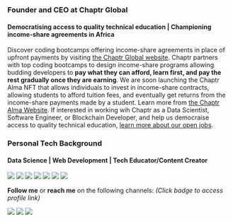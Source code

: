 ### Founder and CEO at Chaptr Global
#### Democratising access to quality technical education | Championing income-share agreements in Africa

Discover coding bootcamps offering income-share agreements in place of upfront payments by visiting [the Chaptr Global website](https://chaptrglobal.com). Chaptr partners with top coding bootcamps to design income-share programs allowing budding developers to **pay what they can afford, learn first, and pay the rest gradually once they are earning**. We are soon launching the Chaptr Alma NFT that allows individuals to invest in income-share contracts, allowing students to afford tuition fees, and eventually get returns from the income-share payments made by a student. Learn more from [the Chaptr Alma Website](https://alma.chaptrglobal.com). If interested in working wih Chaptr as a Data Scientist, Software Engineer, or Blockchain Developer, and help us democraise access to quality technical education, [learn more about our open jobs](https://chaptrglobal.com/careers).

### Personal Tech Background
#### Data Science | Web Development | Tech Educator/Content Creator
<img src="https://img.shields.io/badge/python%20-%2314354C.svg?&style=for-the-badge&logo=python&logoColor=white"/> <img src="https://img.shields.io/badge/html5%20-%23E34F26.svg?&style=for-the-badge&logo=html5&logoColor=white"/> <img src="https://img.shields.io/badge/css3%20-%231572B6.svg?&style=for-the-badge&logo=css3&logoColor=white"/> <img src="https://img.shields.io/badge/javascript%20-%23000.svg?&style=for-the-badge&logo=javascript&logoColor=white"/> <img src="https://img.shields.io/badge/django%20-%23092E20.svg?&style=for-the-badge&logo=django&logoColor=white"/> 
<img src="https://img.shields.io/badge/TensorFlow%20-%23FF6F00.svg?&style=for-the-badge&logo=TensorFlow&logoColor=white" /> <img src="https://img.shields.io/badge/scikit_learn-F7931E?style=for-the-badge&logo=scikit-learn&logoColor=white"/> 

**Follow me** or **reach me** on the following channels: *(Click badge to access profile link)*

[<img src="https://img.shields.io/badge/@cyrilmichino%20-%231DA1F2.svg?&style=for-the-badge&logo=Twitter&logoColor=white"/>](https://twitter.com/@cyrilmichino) [<img src="https://img.shields.io/badge/cyrilmichino%20-0077B5?style=for-the-badge&logo=linkedin&logoColor=white">](https://linkedin.com/in/cyrilmichino) [<img src="https://img.shields.io/badge/cyrilmichino@gmail.com%20-D14836?style=for-the-badge&logo=gmail&logoColor=white">](mailto:cyrilmichino@gmail.com)
